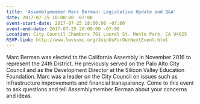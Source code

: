 ```yaml
---
title: 'Assemblymember Marc Berman: Legislative Update and Q&A'
date: 2017-07-25 18:00:00 -07:00
event-start-date: 2017-07-25 18:00:00 -07:00
event-end-date: 2017-07-25 20:00:00 -07:00
Location: City Council Chambers 701 Laurel St. Menlo Park, CA 94025
RSVP-link: http://www.lwvssmc.org/JoinUsForOurNextEvent.html
---
```


Marc Berman was elected to the California Assembly in November 2016 to represent the 24th District. He previously served on the Palo Alto City Council and as the Development Director at the Silicon Valley Education Foundation. Marc was a leader on the City Council on issues such as infrastructure improvements and financial transparency. Come to this event to ask questions and tell Assemblymember Berman about your concerns and ideas. 